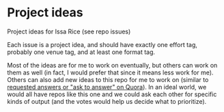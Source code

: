 # Project ideas

Project ideas for Issa Rice (see repo issues)

Each issue is a project idea, and should have exactly one effort tag, probably one venue tag, and at least one format tag.

Most of the ideas are for me to work on eventually, but others can work on them as well (in fact, I would prefer that since it means less work for me). Others can also add new ideas to this repo for me to work on (similar to [requested answers or "ask to answer" on Quora](https://www.quora.com/What-is-Request-Answers-and-how-does-it-work/answers/11143418)). In an ideal world, we would all have repos like this one and we could ask each other for specific kinds of output (and the votes would help us decide what to prioritize).
